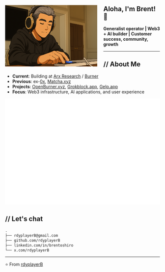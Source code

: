 <div>
<img src="rdyplayerB.png" width="300" alt="rdyplayerB" style="float: left; margin-right: 20px;">
<div>
<h2>Aloha, I'm Brent! 🤙</h2>
<p><strong>Generalist operator | Web3 + AI builder | Customer success, community, growth</strong></p>
</div>
</div>

---

## // About Me

- **Current**: Building at [Arx Research](https://arxresearch.com) / [Burner](https://burner.pro)
- **Previous**: ex-[0x](https://0x.org), [Matcha.xyz](https://matcha.xyz)
- **Projects**: [OpenBurner.xyz](https://openburner.xyz), [Grokblock.app](https://grokblock.app), [Gelp.app](https://gelp.app)
- **Focus**: Web3 infrastructure, AI applications, and user experience

![Isometric Commit Calendar](https://raw.githubusercontent.com/rdyplayerB/rdyplayerB/main/metrics.plugin.isocalendar.svg)

## // Let's chat

```
.
├── rdyplayerB@gmail.com
├── github.com/rdyplayerB
├── linkedin.com/in/brentoshiro
└── x.com/rdyplayerB
```

---

⭐ From [rdyplayerB](https://github.com/rdyplayerB)